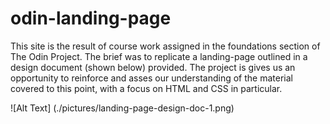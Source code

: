 # odin-landing-page

This site is the result of course work assigned in the foundations section of The Odin Project.
The brief was to replicate a landing-page outlined in a design document (shown below) provided. 
The project is gives us an opportunity to reinforce and asses our understanding of the material 
covered to this point, with a focus on HTML and CSS in particular.

![Alt Text] (./pictures/landing-page-design-doc-1.png)


